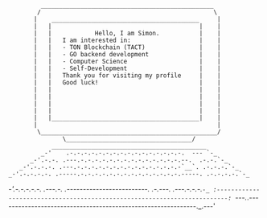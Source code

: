              ________________________________________________
            /                                                \
           |    _________________________________________     |
           |   |                                         |    |
           |   |            Hello, I am Simon.           |    |
           |   |   I am interested in:                   |    |
           |   |   - TON Blockchain (TACT)               |    |
           |   |   - GO backend development              |    |
           |   |   - Computer Science                    |    |
           |   |   - Self-Development                    |    |
           |   |   Thank you for visiting my profile     |    |
           |   |   Good luck!                            |    |
           |   |                                         |    |
           |   |                                         |    |
           |   |                                         |    |
           |   |                                         |    |
           |   |_________________________________________|    |
           |                                                  |
            \_________________________________________________/
                   \___________________________________/
                ___________________________________________
             _-'    .-.-.-.-.-.-.-.-.-.-.-.-.-.-.-.-.  --- `-_
          _-'.-.-. .---.-.-.-.-.-.-.-.-.-.-.-.-.-.-.--.  .-.-.`-_
       _-'.-.-.-. .---.-.-.-.-.-.-.-.-.-.-.-.-.-.-.-`__`. .-.-.-.`-_
    _-'.-.-.-.-. .-----.-.-.-.-.-.-.-.-.-.-.-.-.-.-.-----. .-.-.-.-.`-_
 _-'.-.-.-.-.-. .---.-. .-------------------------. .-.---. .---.-.-.-.`-_
:-------------------------------------------------------------------------:
`---._.-------------------------------------------------------------._.---'
